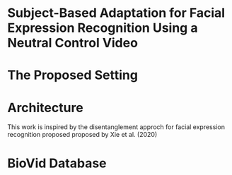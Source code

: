 # Subject-Based Adaptation for Facial Expression Recognition Using a Neutral Control Video


# The Proposed Setting

# Architecture

This work is inspired by the disentanglement approch for facial expression recognition proposed proposed by Xie et al. (2020) 

# BioVid Database

